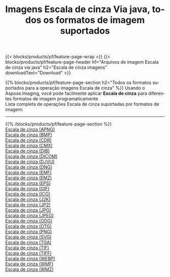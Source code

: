 ﻿---
title: Imagens Escala de cinza Via java, todos os formatos de imagem suportados 
weight: 3920
url: /pt/java/grayscale 
lang: pt
langdirlevel: 2
locales: zh-hans,ja,it,ru,de,es,fr,nl,id,lt,pl,pt,vi,tr,ko,zh-hant,ar,hi,th,sv,cs,uk,he
description: Usando Aspose.Imaging, você pode facilmente imagens Escala de cinza Via java
---

{{< blocks/products/pf/feature-page-wrap >}}
{{< blocks/products/pf/feature-page-header h1="Arquivos de imagem Escala de cinza via java" h2="Escala de cinza imagens" downloadText="Download" >}}


{{% blocks/products/pf/feature-page-section  h2="Todos os formatos suportados para a operação imagens Escala de cinza" %}}
Usando o Aspose.Imaging, você pode facilmente aplicar **Escala de cinza** para diferentes formatos de imagem programaticamente
<br/>
Lista completa de operações Escala de cinza suportadas por formatos de imagem:
<hr/>
{{% /blocks/products/pf/feature-page-section %}}
<div class="container-fluid productfamilypage bg-gray">
    <div class="convertypes bg-gray agp-content section">
        <div class="container">
		<div class="row other-converters">
		    <div class='col-md-2 other-converter remove-lp remove-rp'><a href="/imaging/pt/java/grayscale/apng" >Escala de cinza (APNG)</a></div><div class='col-md-2 other-converter remove-lp remove-rp'><a href="/imaging/pt/java/grayscale/bmp" >Escala de cinza (BMP)</a></div><div class='col-md-2 other-converter remove-lp remove-rp'><a href="/imaging/pt/java/grayscale/cdr" >Escala de cinza (CDR)</a></div><div class='col-md-2 other-converter remove-lp remove-rp'><a href="/imaging/pt/java/grayscale/cmx" >Escala de cinza (CMX)</a></div><div class='col-md-2 other-converter remove-lp remove-rp'><a href="/imaging/pt/java/grayscale/dib" >Escala de cinza (DIB)</a></div><div class='col-md-2 other-converter remove-lp remove-rp'><a href="/imaging/pt/java/grayscale/dicom" >Escala de cinza (DICOM)</a></div><div class='col-md-2 other-converter remove-lp remove-rp'><a href="/imaging/pt/java/grayscale/djvu" >Escala de cinza (DJVU)</a></div><div class='col-md-2 other-converter remove-lp remove-rp'><a href="/imaging/pt/java/grayscale/dng" >Escala de cinza (DNG)</a></div><div class='col-md-2 other-converter remove-lp remove-rp'><a href="/imaging/pt/java/grayscale/emf" >Escala de cinza (EMF)</a></div><div class='col-md-2 other-converter remove-lp remove-rp'><a href="/imaging/pt/java/grayscale/emz" >Escala de cinza (EMZ)</a></div><div class='col-md-2 other-converter remove-lp remove-rp'><a href="/imaging/pt/java/grayscale/eps" >Escala de cinza (EPS)</a></div><div class='col-md-2 other-converter remove-lp remove-rp'><a href="/imaging/pt/java/grayscale/gif" >Escala de cinza (GIF)</a></div><div class='col-md-2 other-converter remove-lp remove-rp'><a href="/imaging/pt/java/grayscale/ico" >Escala de cinza (ICO)</a></div><div class='col-md-2 other-converter remove-lp remove-rp'><a href="/imaging/pt/java/grayscale/j2k" >Escala de cinza (J2K)</a></div><div class='col-md-2 other-converter remove-lp remove-rp'><a href="/imaging/pt/java/grayscale/jp2" >Escala de cinza (JP2)</a></div><div class='col-md-2 other-converter remove-lp remove-rp'><a href="/imaging/pt/java/grayscale/jpg" >Escala de cinza (JPG)</a></div><div class='col-md-2 other-converter remove-lp remove-rp'><a href="/imaging/pt/java/grayscale/jpeg" >Escala de cinza (JPEG)</a></div><div class='col-md-2 other-converter remove-lp remove-rp'><a href="/imaging/pt/java/grayscale/odg" >Escala de cinza (ODG)</a></div><div class='col-md-2 other-converter remove-lp remove-rp'><a href="/imaging/pt/java/grayscale/otg" >Escala de cinza (OTG)</a></div><div class='col-md-2 other-converter remove-lp remove-rp'><a href="/imaging/pt/java/grayscale/png" >Escala de cinza (PNG)</a></div><div class='col-md-2 other-converter remove-lp remove-rp'><a href="/imaging/pt/java/grayscale/svg" >Escala de cinza (SVG)</a></div><div class='col-md-2 other-converter remove-lp remove-rp'><a href="/imaging/pt/java/grayscale/tga" >Escala de cinza (TGA)</a></div><div class='col-md-2 other-converter remove-lp remove-rp'><a href="/imaging/pt/java/grayscale/tif" >Escala de cinza (TIF)</a></div><div class='col-md-2 other-converter remove-lp remove-rp'><a href="/imaging/pt/java/grayscale/tiff" >Escala de cinza (TIFF)</a></div><div class='col-md-2 other-converter remove-lp remove-rp'><a href="/imaging/pt/java/grayscale/webp" >Escala de cinza (WEBP)</a></div><div class='col-md-2 other-converter remove-lp remove-rp'><a href="/imaging/pt/java/grayscale/wmf" >Escala de cinza (WMF)</a></div><div class='col-md-2 other-converter remove-lp remove-rp'><a href="/imaging/pt/java/grayscale/wmz" >Escala de cinza (WMZ)</a></div>
                </div>
        </div>
    </div>
</div>
<br/>


